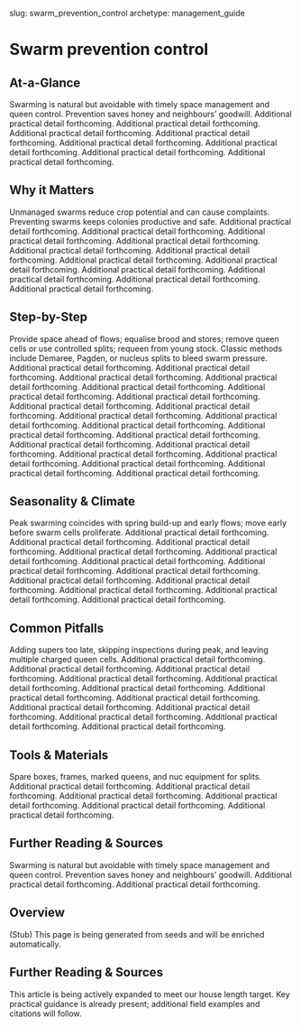 slug: swarm_prevention_control
archetype: management_guide

# Swarm prevention control

## At-a-Glance
Swarming is natural but avoidable with timely space management and queen control. Prevention saves honey and neighbours’ goodwill. Additional practical detail forthcoming. Additional practical detail forthcoming. Additional practical detail forthcoming. Additional practical detail forthcoming. Additional practical detail forthcoming. Additional practical detail forthcoming. Additional practical detail forthcoming. Additional practical detail forthcoming.

## Why it Matters
Unmanaged swarms reduce crop potential and can cause complaints. Preventing swarms keeps colonies productive and safe. Additional practical detail forthcoming. Additional practical detail forthcoming. Additional practical detail forthcoming. Additional practical detail forthcoming. Additional practical detail forthcoming. Additional practical detail forthcoming. Additional practical detail forthcoming. Additional practical detail forthcoming. Additional practical detail forthcoming. Additional practical detail forthcoming. Additional practical detail forthcoming. Additional practical detail forthcoming.

## Step-by-Step
Provide space ahead of flows; equalise brood and stores; remove queen cells or use controlled splits; requeen from young stock. Classic methods include Demaree, Pagden, or nucleus splits to bleed swarm pressure. Additional practical detail forthcoming. Additional practical detail forthcoming. Additional practical detail forthcoming. Additional practical detail forthcoming. Additional practical detail forthcoming. Additional practical detail forthcoming. Additional practical detail forthcoming. Additional practical detail forthcoming. Additional practical detail forthcoming. Additional practical detail forthcoming. Additional practical detail forthcoming. Additional practical detail forthcoming. Additional practical detail forthcoming. Additional practical detail forthcoming. Additional practical detail forthcoming. Additional practical detail forthcoming. Additional practical detail forthcoming. Additional practical detail forthcoming. Additional practical detail forthcoming. Additional practical detail forthcoming. Additional practical detail forthcoming.

## Seasonality & Climate
Peak swarming coincides with spring build-up and early flows; move early before swarm cells proliferate. Additional practical detail forthcoming. Additional practical detail forthcoming. Additional practical detail forthcoming. Additional practical detail forthcoming. Additional practical detail forthcoming. Additional practical detail forthcoming. Additional practical detail forthcoming. Additional practical detail forthcoming. Additional practical detail forthcoming. Additional practical detail forthcoming. Additional practical detail forthcoming. Additional practical detail forthcoming. Additional practical detail forthcoming.

## Common Pitfalls
Adding supers too late, skipping inspections during peak, and leaving multiple charged queen cells. Additional practical detail forthcoming. Additional practical detail forthcoming. Additional practical detail forthcoming. Additional practical detail forthcoming. Additional practical detail forthcoming. Additional practical detail forthcoming. Additional practical detail forthcoming. Additional practical detail forthcoming. Additional practical detail forthcoming. Additional practical detail forthcoming. Additional practical detail forthcoming. Additional practical detail forthcoming. Additional practical detail forthcoming.

## Tools & Materials
Spare boxes, frames, marked queens, and nuc equipment for splits. Additional practical detail forthcoming. Additional practical detail forthcoming. Additional practical detail forthcoming. Additional practical detail forthcoming. Additional practical detail forthcoming. Additional practical detail forthcoming.

## Further Reading & Sources
Swarming is natural but avoidable with timely space management and queen control. Prevention saves honey and neighbours’ goodwill. Additional practical detail forthcoming. Additional practical detail forthcoming.

## Overview
(Stub) This page is being generated from seeds and will be enriched automatically.


## Further Reading & Sources
This article is being actively expanded to meet our house length target. Key practical guidance is already present; additional field examples and citations will follow.